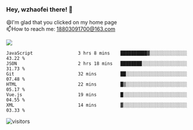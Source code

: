 ### Hey, wzhaofei there! 👋

😄I'm glad that you clicked on my home page<br>
📫How to reach me: 18803091700@163.com<br>

![](https://github-readme-stats.vercel.app/api?username=wzhaofei&show_icons=true)

<!--START_SECTION:waka-->

```text
JavaScript                 3 hrs 8 mins    ██████████▓░░░░░░░░░░░░░░   43.22 %
JSON                       2 hrs 18 mins   ████████░░░░░░░░░░░░░░░░░   31.73 %
Git                        32 mins         ██░░░░░░░░░░░░░░░░░░░░░░░   07.48 %
HTML                       22 mins         █▒░░░░░░░░░░░░░░░░░░░░░░░   05.17 %
Vue.js                     19 mins         █░░░░░░░░░░░░░░░░░░░░░░░░   04.55 %
XML                        14 mins         ▓░░░░░░░░░░░░░░░░░░░░░░░░   03.33 %
```

<!--END_SECTION:waka-->

![visitors](https://visitor-badge.glitch.me/badge?page_id=wzhaofei)


<!--
**wzhaofei/wzhaofei** is a ✨ _special_ ✨ repository because its `README.md` (this file) appears on your GitHub profile.

[<img align="right" width="50%" src="https://github-readme-stats.vercel.app/api?username=wzhaofei&show_icons=true">](https://metrics.lecoq.io/wzhaofei#gh-light-mode-only)

Here are some ideas to get you started:

- 🔭 I’m currently working on ...
- 🌱 I’m currently learning ...
- 👯 I’m looking to collaborate on ...
- 🤔 I’m looking for help with ...
- 💬 Ask me about ...
- 📫 How to reach me: ...
- 😄 Pronouns: ...
- ⚡ Fun fact: ...
-->
